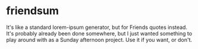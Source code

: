 # friendsum
It's like a standard lorem-ipsum generator, but for Friends quotes instead. It's probably already been done somewhere, but I just wanted something to play around with as a Sunday afternoon project. Use it if you want, or don't.
